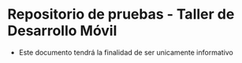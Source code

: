 # Repositorio de pruebas - Taller de Desarrollo Móvil

- Este documento tendrá la finalidad de ser unicamente informativo
